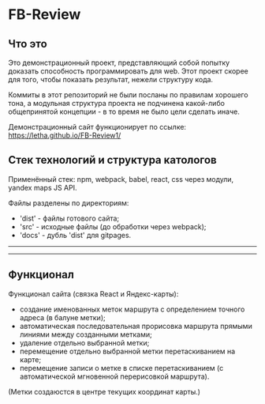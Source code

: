 # FB-Review

  Что это
  ---

  Это демонстрационный проект, представляющий собой попытку доказать способность программировать для web. Этот проект скорее для того, чтобы показать результат, нежели структуру кода.

  Коммиты в этот репозиторий не были посланы по правилам хорошего тона, а модульная структура проекта не подчинена какой-либо общепринятой концепции - в то время не было цели сделать иначе.

  Демонстрационный сайт функционирует по ссылке: https://letha.github.io/FB-Review1/
  
  
  Стек технологий и структура катологов
  ----
  
  Применённый стек: npm, webpack, babel, react, css через модули, yandex maps JS API.
  
  Файлы разделены по директориям:
  - 'dist' - файлы готового сайта;
  - 'src' - исходные файлы (до обработки через webpack);
  - 'docs' - дубль 'dist' для gitpages.
  ----
  ----
  
  Функционал
  ----
  Функционал сайта (связка React и Яндекс-карты):
  - создание именованных меток маршрута с определением точного адреса (в балуне метки);
  - автоматическая последовательная прорисовка маршрута прямыми линиями между созданными метками;
  - удаление отдельно выбранной метки;
  - перемещение отдельно выбранной метки перетаскиванием на карте;
  - перемещение записи о метке в списке перетаскиванием (с автоматической мгновенной перерисовкой маршрута).
  
  (Метки создаюстся в центре текущих координат карты.)
